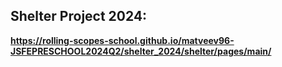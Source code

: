 ## Shelter Project 2024:
**https://rolling-scopes-school.github.io/matveev96-JSFEPRESCHOOL2024Q2/shelter_2024/shelter/pages/main/**
